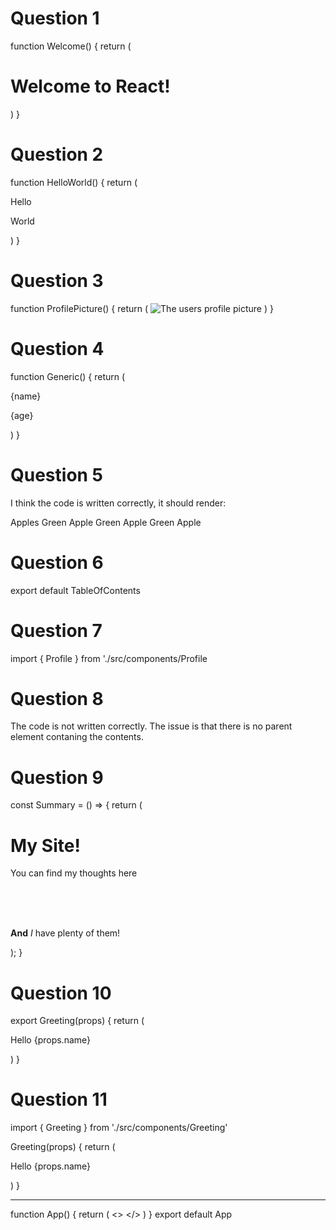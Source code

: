 # Question 1

function Welcome() {
    return (
    <div>
    <h1>Welcome to React!</h1>
    </div>
    )
}

# Question 2

function HelloWorld() {
    return (
    <div>
    <p>Hello</p>
    <p>World</p>
    </div>
    )
}

# Question 3

function ProfilePicture() {
    return (
        <img src='../assets/images/profile-picture.jpg' alt='The users profile picture'/>
    )
}

# Question 4

function Generic() {
    return (
        <div>
        <p>{name}</p>
        <p>{age}</p>
        </div>
    )
}

# Question 5

I think the code is written correctly, it should render:

Apples
Green Apple
Green Apple
Green Apple

# Question 6

export default TableOfContents

# Question 7

import { Profile } from './src/components/Profile

# Question 8

The code is not written correctly.  The issue is that there is no parent element contaning the contents.

# Question 9

const Summary = () => {
  return (
      <div>
      <div class="title">
        <h1>My Site!</h1>
      </div>
      <p class="description">
        You can find my thoughts here
      </p>
        <br/><br/>
      <p>  
        <b>And</b> <i>I</i> have plenty of them!
      </p>
      </div>
  );
}

# Question 10

export Greeting(props) {
    return (
        <p>Hello {props.name}</p>
    )
}

# Question 11

import { Greeting } from './src/components/Greeting'

Greeting(props) {
    return (
        <div>
        <p>Hello {props.name}</p>
        </div>
    )
}

---------------------------------------------------

function App() {
  return (
    <>
    <Greeting name="Parmesan" />
    </>
  )
}
export default App

